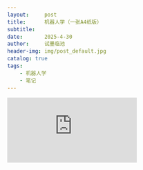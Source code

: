```yaml
---
layout:     post
title:      机器人学（一张A4纸版）
subtitle:   
date:       2025-4-30
author:     试墨临池
header-img: img/post_default.jpg
catalog: true
tags:
    - 机器人学
    - 笔记
---
```


![](https://raw.githubusercontent.com/shimolinchi/shimolinchi.github.io/master/pdf/机器人学.pdf)